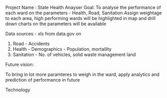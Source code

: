 Project Name : State Health Anayser
Goal: To analyse the performance of each ward on the parameters - Health, Road, Sanitation
Assign weightage to each area, high performing wards will be highlighted in map and drill down charts on the parameters will be available

Data sources - xls from data.gov on 

1) Road - Accidents
2) Health - Demographics - Population, mortalilty
3) Sanitation - No. of vehicles, solid waste management land

Future vision:

To bring in lot more paramteres to weigh in the ward, apply analytics and prediction of performance in future

Technology
